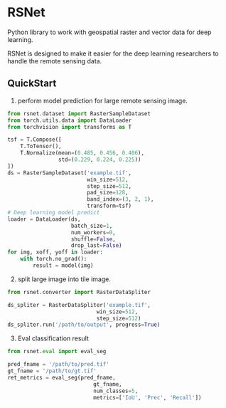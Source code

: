 # RSNet

Python library to work with geospatial raster and vector data for
deep learning.

RSNet is designed to make it easier for the deep learning
researchers to handle the remote sensing data.



## QuickStart

1. perform model prediction for large remote sensing image.

```python
from rsnet.dataset import RasterSampleDataset
from torch.utils.data import DataLoader
from torchvision import transforms as T

tsf = T.Compose([
    T.ToTensor(),
    T.Normalize(mean=(0.485, 0.456, 0.406),
                std=(0.229, 0.224, 0.225))
])
ds = RasterSampleDataset('example.tif',
                         win_size=512,
                         step_size=512,
                         pad_size=128,
                         band_index=(3, 2, 1),
                         transform=tsf)
# Deep learning model predict
loader = DataLoader(ds,
                    batch_size=1,
                    num_workers=0,
                    shuffle=False,
                    drop_last=False)
for img, xoff, yoff in loader:
    with torch.no_grad():
        result = model(img)
```

2. split large image into tile image.

```python
from rsnet.converter import RasterDataSpliter

ds_spliter = RasterDataSpliter('example.tif',
                            win_size=512,
                            step_size=512)
ds_spliter.run('/path/to/output', progress=True)
```

3. Eval classification result

```python
from rsnet.eval import eval_seg

pred_fname = '/path/to/pred.tif'
gt_fname = '/path/to/gt.tif'
ret_metrics = eval_seg(pred_fname,
                           gt_fname,
                           num_classes=5,
                           metrics=['IoU', 'Prec', 'Recall'])
```
